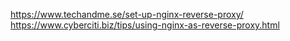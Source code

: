 https://www.techandme.se/set-up-nginx-reverse-proxy/
https://www.cyberciti.biz/tips/using-nginx-as-reverse-proxy.html